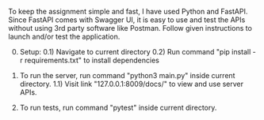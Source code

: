 To keep the assignment simple and fast, I have used Python and FastAPI. Since FastAPI comes with Swagger UI, it is easy to use and test the APIs without using 3rd party software like Postman. Follow given instructions to launch and/or test the application.


0) Setup:
    0.1) Navigate to current directory
    0.2) Run command "pip install -r requirements.txt" to install dependencies


1) To run the server, run command "python3 main.py" inside current directory.
    1.1) Visit link "127.0.0.1:8009/docs/" to view and use server APIs.

2) To run tests, run command "pytest" inside current directory.